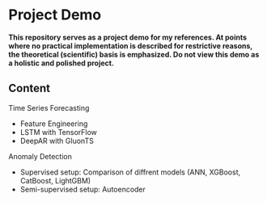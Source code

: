 # Project Demo

**This repository serves as a project demo for my references. At points where no practical implementation is described for restrictive reasons, the theoretical (scientific) basis is emphasized. Do not view this demo as a holistic and polished project.**

## Content

Time Series Forecasting
* Feature Engineering
* LSTM with TensorFlow
* DeepAR with GluonTS

Anomaly Detection
* Supervised setup: Comparison of diffrent models (ANN, XGBoost, CatBoost, LightGBM)
* Semi-supervised setup: Autoencoder

